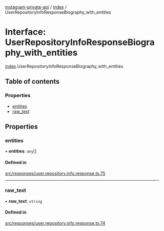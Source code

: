 [instagram-private-api](../../README.md) / [index](../../modules/index.md) / UserRepositoryInfoResponseBiography_with_entities

# Interface: UserRepositoryInfoResponseBiography\_with\_entities

[index](../../modules/index.md).UserRepositoryInfoResponseBiography_with_entities

## Table of contents

### Properties

- [entities](UserRepositoryInfoResponseBiography_with_entities.md#entities)
- [raw\_text](UserRepositoryInfoResponseBiography_with_entities.md#raw_text)

## Properties

### entities

• **entities**: `any`[]

#### Defined in

[src/responses/user.repository.info.response.ts:75](https://github.com/Nerixyz/instagram-private-api/blob/0e0721c/src/responses/user.repository.info.response.ts#L75)

___

### raw\_text

• **raw\_text**: `string`

#### Defined in

[src/responses/user.repository.info.response.ts:74](https://github.com/Nerixyz/instagram-private-api/blob/0e0721c/src/responses/user.repository.info.response.ts#L74)

